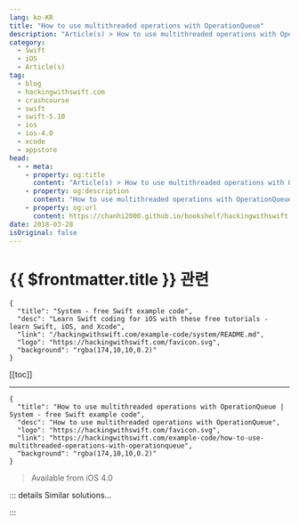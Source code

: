 ```yaml
---
lang: ko-KR
title: "How to use multithreaded operations with OperationQueue"
description: "Article(s) > How to use multithreaded operations with OperationQueue"
category:
  - Swift
  - iOS
  - Article(s)
tag: 
  - blog
  - hackingwithswift.com
  - crashcourse
  - swift
  - swift-5.10
  - ios
  - ios-4.0
  - xcode
  - appstore
head:
  - - meta:
    - property: og:title
      content: "Article(s) > How to use multithreaded operations with OperationQueue"
    - property: og:description
      content: "How to use multithreaded operations with OperationQueue"
    - property: og:url
      content: https://chanhi2000.github.io/bookshelf/hackingwithswift.com/example-code/how-to-use-multithreaded-operations-with-operationqueue.html
date: 2018-03-28
isOriginal: false
---
```


# {{ $frontmatter.title }} 관련

```component VPCard
{
  "title": "System - free Swift example code",
  "desc": "Learn Swift coding for iOS with these free tutorials - learn Swift, iOS, and Xcode",
  "link": "/hackingwithswift.com/example-code/system/README.md",
  "logo": "https://hackingwithswift.com/favicon.svg",
  "background": "rgba(174,10,10,0.2)"
}
```

[[toc]]

---

```component VPCard
{
  "title": "How to use multithreaded operations with OperationQueue | System - free Swift example code",
  "desc": "How to use multithreaded operations with OperationQueue",
  "logo": "https://hackingwithswift.com/favicon.svg",
  "link": "https://hackingwithswift.com/example-code/how-to-use-multithreaded-operations-with-operationqueue",
  "background": "rgba(174,10,10,0.2)"
}
```

> Available from iOS 4.0

<!-- TODO: 작성 -->

<!-- 
There are lots of ways to work with Grand Central Dispatch (GCD) on iOS, but `OperationQueue` is particularly powerful because it lets you control precisely how many simultaneous operations can run and what quality of service you need, while also letting you schedule work using closures. You can even ask the operation queue to wait until all its operations are finished, which makes scheduling easier.

If you had an array of images you needed to process then save somewhere, you might normally write a loop like this:

```swift
for image in images {
    process(image)
}
```

However, that’s single-threaded - it can only use one of the available CPU cores. With only a small change you can get the same behavior working across multiple cores, and the operation queue will wait until it’s all complete so it doesn’t change the meaning of your code:

```swift
let queue = OperationQueue()

for image in images {
    queue.addOperation {
        self.process(image)
    }
}

queue.waitUntilAllOperationsAreFinished()
```

You can add as many operations as you want, but they don’t all get executed at the same time. Instead, `OperationQueue` limits the number of operations based on system conditions - if it’s a more powerful device that isn’t doing much right now, you’ll get more operations than a less powerful device or a device that’s busy with other work.

You can override this behavior if you need something specific:

```swift
queue.maxConcurrentOperationCount = 4
```

And if you ever need to stop all operations that have yet to be started, call `cancelAllOperations()` on your queue, like this:

```swift
queue.cancelAllOperations()
```

That won’t cancel any operations that are currently in flight.

-->

::: details Similar solutions…

<!--
/quick-start/swiftui/whats-the-difference-between-observedobject-state-and-environmentobject">What’s the difference between @ObservedObject, @State, and @EnvironmentObject? 
/quick-start/swiftui/swiftui-tips-and-tricks">SwiftUI tips and tricks 
/quick-start/swiftui/all-swiftui-property-wrappers-explained-and-compared">All SwiftUI property wrappers explained and compared 
/example-code/system/how-to-make-one-operation-wait-for-another-to-complete-using-adddependency">How to make one operation wait for another to complete using addDependency() 
/quick-start/concurrency/how-to-call-an-async-function-using-async-let">How to call an async function using async let</a>
-->

:::

